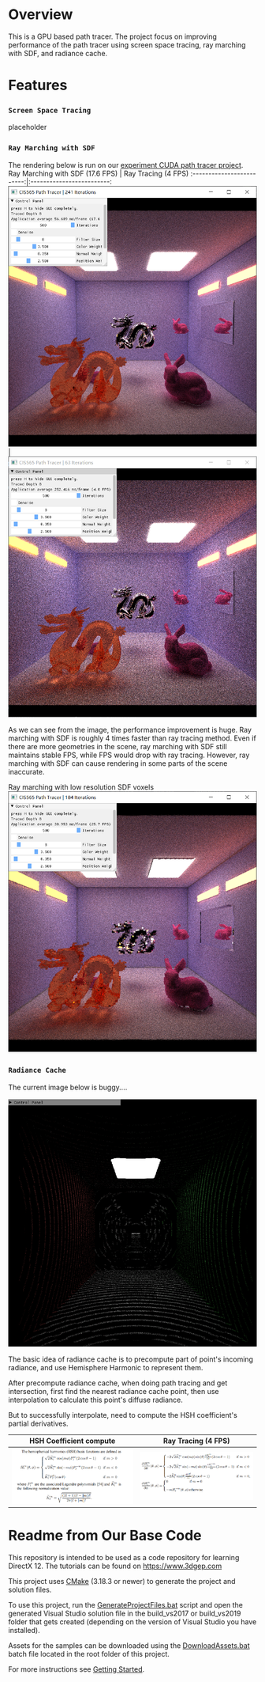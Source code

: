 # Overview
This is a GPU based path tracer. The project focus on improving performance of the path tracer using screen space tracing, ray marching with SDF, and radiance cache.

# Features
### `Screen Space Tracing`

placeholder

### `Ray Marching with SDF`
The rendering below is run on our [experiment CUDA path tracer project](https://github.com/linlinbest/SDFPathTracer).
Ray Marching with SDF (17.6 FPS)  |  Ray Tracing  (4 FPS)
:-------------------------:|:-------------------------:
![](img/sdf/sdf1.PNG)        |  ![](img/sdf/rayTracing1.PNG)

As we can see from the image, the performance improvement is huge. Ray marching with SDF is roughly 4 times faster than ray tracing method. Even if there are more geometries in the scene, ray marching with SDF still maintains stable FPS, while FPS would drop with ray tracing.
However, ray marching with SDF can cause rendering in some parts of the scene inaccurate.

Ray marching with low resolution SDF voxels
![](img/sdf/sdf2.PNG)

### `Radiance Cache`

The current image below is buggy....

![](img/sdf/Buggy_cache.png)

The basic idea of radiance cache is to precompute part of point's incoming radiance, and use Hemisphere Harmonic to represent them.

After precompute radiance cache, when doing path tracing and get intersection, first find the nearest radiance cache point, then use interpolation to calculate this point's diffuse radiance.

But to successfully interpolate, need to compute the HSH coefficient's partial derivatives.

HSH Coefficient compute    |  Ray Tracing  (4 FPS)
:-------------------------:|:-------------------------:
![](img/sdf/HSH_1.png)        |  ![](img/sdf/HSH_2.png)


# Readme from Our Base Code

This repository is intended to be used as a code repository for learning DirectX 12. The tutorials can be found on https://www.3dgep.com

This project uses [CMake](https://cmake.org/) (3.18.3 or newer) to generate the project and solution files.

To use this project, run the [GenerateProjectFiles.bat](GenerateProjectFiles.bat) script and open the generated Visual Studio solution file in the build_vs2017 or build_vs2019 folder that gets created (depending on the version of Visual Studio you have installed).

Assets for the samples can be downloaded using the [DownloadAssets.bat](DownloadAssets.bat) batch file located in the root folder of this project.

For more instructions see [Getting Started](https://github.com/jpvanoosten/LearningDirectX12/wiki/Getting-Started).